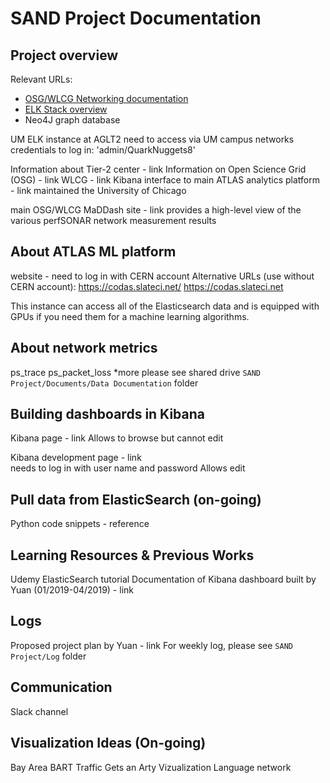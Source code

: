 # SAND Project Documentation

## Project overview
Relevant URLs:
- [OSG/WLCG Networking documentation](https://logz.io/learn/complete-guide-elk-stack/)
- [ELK Stack overview]()
- Neo4J graph database

UM ELK instance at AGLT2 
need to access via UM campus networks
credentials to log in: 'admin/QuarkNuggets8'

Information about Tier-2 center - link 
Information on Open Science Grid (OSG) - link
WLCG - link
Kibana interface to main ATLAS analytics platform - link
maintained the University of Chicago

main OSG/WLCG MaDDash site - link
provides a high-level view of the various perfSONAR network measurement results

## About ATLAS ML platform

website - need to log in with CERN account
Alternative URLs (use without CERN account):
https://codas.slateci.net/
https://codas.slateci.net

This instance can access all of the Elasticsearch data and is equipped with GPUs if you need them for a machine learning algorithms.

## About network metrics
ps_trace 
ps_packet_loss 
*more please see shared drive `SAND Project/Documents/Data Documentation` folder

## Building dashboards in Kibana
Kibana page - link 
Allows to browse but cannot edit

Kibana development page - link    
needs to log in with user name and password
Allows edit

## Pull data from ElasticSearch (on-going)
Python code snippets - reference

## Learning Resources & Previous Works
Udemy ElasticSearch tutorial
Documentation of Kibana dashboard built by Yuan (01/2019-04/2019) - link

## Logs
Proposed project plan by Yuan - link
For weekly log, please see `SAND Project/Log` folder

## Communication
Slack channel

## Visualization Ideas (On-going)
Bay Area BART Traffic Gets an Arty Vizualization
Language network




